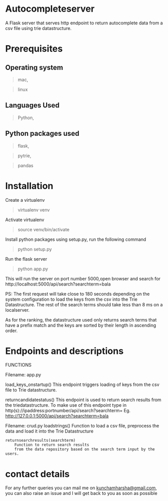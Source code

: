 # Autocompleteserver

A Flask server that serves http endpoint to return autocomplete data 
from a csv file using trie datastructure.

# Prerequisites

## Operating system
>mac,

>linux


## Languages Used
>Python,


## Python packages used

>flask,

>pytrie,

>pandas

# Installation 
Create a virtualenv

>virtualenv venv

Activate virtualenv

>source venv/bin/activate

Install python packages using setup.py, run the following command

>python setup.py

Run the flask server 

>python app.py

This will run the server on port number 5000,open browser and search for http://localhost:5000/api/search?searchterm=bala

PS: The first request will take close to 180 seconds depending on the system configuration to load the keys from the csv into the Trie Datastructure. The rest of the search terms should take less than 8 ms on a localserver.

As for the ranking, the datastructure used only returns search terms that have a prefix match and the keys are sorted by their length in ascending order.


# Endpoints and descriptions

FUNCTIONS

Filename: app.py

load_keys_onstartup()
    This endpoint triggers loading of keys from the csv file to
    Trie datastructure.

returncandidatestatus()
    This endpoint is used to return search results from the triedatastructure.
    To make use of this endpoint type in http(s)://ipaddress:portnumber/api/search?searchterm=<searchterm>
    Eg. http://127.0.0.1:5000/api/search?searchterm=bala

Filename: crud.py
    loadstrings()
        Function to load a csv file, preprocess the data and load it into the Trie Datastructure

    returnsearchresults(searchterm)
        Function to return search results
        from the data repository based on the search term input by the users.


# contact details
For any further queries you can mail me on kunchamharsha@gmail.com,
you can also raise an issue and I will get back to you as soon as possible
